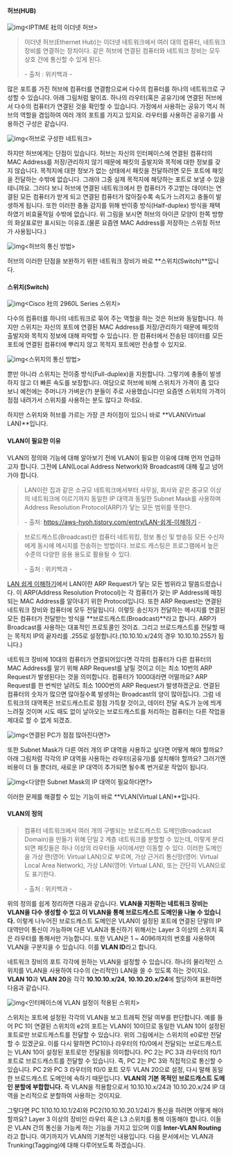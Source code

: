  

#### **허브(HUB)**



![img](https://blog.kakaocdn.net/dn/mcxKD/btqJnEzD1Mn/157mj6vNvNaKK7Q5on73P0/img.jpg)<IPTIME 社의 이더넷 허브>



> 이더넷 허브(Ethernet Hub)는 이더넷 네트워크에서 여러 대의 컴퓨터, 네트워크 장비를 연결하는 장치이다. 같은 허브에 연결된 컴퓨터와 네트워크 장비는 모두 상호 간에 통신할 수 있게 된다. 
>
> \- 출처 : 위키백과 -

많은 포트를 가진 허브에 컴퓨터를 연결함으로써 다수의 컴퓨터를 하나의 네트워크로 구성할 수 있습니다. 아래 그림처럼 말이죠. 하나의 라우터(혹은 공유기)에 연결된 허브에서 다수의 컴퓨터가 연결된 것을 확인할 수 있습니다. 가정에서 사용하는 공유기 역시 허브의 역할을 겸임하여 여러 개의 포트를 가지고 있지요. 라우터를 사용하건 공유기를 사용하건 구성은 같습니다.



![img](https://blog.kakaocdn.net/dn/bZmqjM/btqJetxMO3o/21tZyIlkK0kkyihxmFHHm1/img.png)<허브로 구성한 네트워크>



하지만 허브에게는 단점이 있습니다. 허브는 자신의 인터페이스에 연결된 컴퓨터의 MAC Address를 저장/관리하지 않기 때문에 패킷의 출발지와 목적에 대한 정보를 갖지 않습니다. 목적지에 대한 정보가 없는 상태에서 패킷을 전달하려면 모든 포트에 패킷을 전달하는 수밖에 없습니다. 그래야 그중 실제 목적지에 해당하는 포트로 보낼 수 있을 테니까요. 그러다 보니 허브에 연결된 네트워크에서 한 컴퓨터가 주고받는 데이터는 연결된 모든 컴퓨터가 받게 되고 연결된 컴퓨터가 많아질수록 속도가 느려지고 충돌이 발생하게 됩니다. 또한 이러한 충돌 감지를 위해 반이중 방식(Half-duplex) 방식을 채택하였기 비효율적일 수밖에 없습니다. 위 그림을 보시면 허브의 아이콘 모양이 한쪽 방향의 화살표로만 표시되는 이유죠.(물론 요즘엔 MAC Address를 저장하는 스위칭 허브가 사용됩니다.)



![img](https://blog.kakaocdn.net/dn/vFQsG/btqJgMEUw7U/e9m2xzYFnpzLPVL3K6Trf0/img.png)<허브의 통신 방법>



허브의 이러한 단점을 보완하기 위한 네트워크 장비가 바로 **스위치(Switch)**입니다.

 

#### **스위치(Switch)**



![img](https://blog.kakaocdn.net/dn/biXO1q/btqJbxIUCww/WaJS0NkQU2aBGTPctBKNT1/img.jpg)<Cisco 社의 2960L Series 스위치>



다수의 컴퓨터를 하나의 네트워크로 묶어 주는 역할을 하는 것은 허브와 동일합니다. 하지만 스위치는 자신의 포트에 연결된 MAC Address를 저장/관리하기 때문에 패킷의 출발지와 목적지 정보에 대해 파악할 수 있습니다. 한 컴퓨터에서 전송된 데이터를 모든 포트에 연결된 컴퓨터에 뿌리지 않고 목적지 포트에만 전송할 수 있지요.



![img](https://blog.kakaocdn.net/dn/doelht/btqJWr7YpSn/X9ZKIukN8okKu9F4UCHFiK/img.png)<스위치의 통신 방법>



뿐만 아니라 스위치는 전이중 방식(Full-duplex)을 지원합니다. 그렇기에 충돌이 발생하지 않고 더 빠른 속도를 보장합니다. 여담으로 허브에 비해 스위치가 가격이 좀 있다 보니 예전에는 주머니가 가벼운(?) 분들이 주로 사용했습니다만 요즘엔 스위치의 가격이 점점 내려가서 스위치를 사용하는 분도 많다고 하네요.

하지만 스위치와 허브를 가르는 가장 큰 차이점이 있으니 바로 **VLAN(Virtual LAN)**입니다.

 

#### **VLAN이 필요한 이유**

VLAN의 정의와 기능에 대해 알아보기 전에 VLAN이 필요한 이유에 대해 먼저 언급하고자 합니다. 그전에 LAN(Local Address Network)와 Broadcast에 대해 짚고 넘어가야 합니다.

> LAN이란 집과 같은 소규모 네트워크에서부터 사무실, 회사와 같은 중규모 이상의 네트워크에 이르기까지 동일한 IP 대역과 동일한 Subnet Mask를 사용하며 Address Resolution Protocol(ARP)가 닿는 모든 범위를 뜻한다.
>
> \- 출처: https://aws-hyoh.tistory.com/entry/LAN-쉽게-이해하기 -

> 브로드캐스트(Broadcast)란 컴퓨터 네트워킹, 정보 통신 및 방송등 모든 수신자에게 동시에 메시지를 전송하는 방법이다. 브로드 캐스팅은 프로그램에서 높은 수준의 다양한 응용 용도로 활용될 수 있다.
>
> \- 출처 : 위키백과 - 

[LAN 쉽게 이해하기](https://aws-hyoh.tistory.com/entry/LAN-쉽게-이해하기)에서 LAN이란 ARP Request가 닿는 모든 범위라고 말씀드렸습니다. 이 ARP(Address Resolution Protocol)는 각 컴퓨터가 갖는 IP Address에 매칭되는 MAC Address를 알아내기 위한 Protocol입니다. 또한 ARP Request는 연결된 네트워크 장비와 컴퓨터에 모두 전달됩니다. 이렇듯 송신자가 전달하는 메시지를 연결된 모든 컴퓨터가 전달받는 방식을 **브로드캐스트(Broadcast)**라고 합니다. ARP가 Broadcast를 사용하는 대표적인 프로토콜인 것이죠. 그리고 브로드캐스트를 전달할 때는 목적지 IP의 끝자리를 .255로 설정합니다.(10.10.10.x/24의 경우 10.10.10.255가 됩니다.)

네트워크 장비에 10대의 컴퓨터가 연결되어있다면 각각의 컴퓨터가 다른 컴퓨터의 MAC Address를 알기 위해 ARP Request를 날릴 것이고 이는 최소 10번의 ARP Request가 발생된다는 것을 의미합니다. 컴퓨터가 1000대라면 어떨까요? ARP Request를 한 번씩만 날려도 최소 1000번의 ARP Request가 발생하겠군요. 연결된 컴퓨터의 숫자가 많으면 많아질수록 발생하는 Broadcast의 양이 많아집니다. 그럼 네트워크의 대역폭은 브로드캐스트로 점점 가득찰 것이고, 데이터 전달 속도가 눈에 띄게 느려질 것이며 시도 때도 없이 날아오는 브로드캐스트를 처리하는 컴퓨터는 다른 작업을 제대로 할 수 없게 되겠죠.



![img](https://blog.kakaocdn.net/dn/cqp9tI/btqJXWfj3d8/tmfn3ioACBeBFF24kdUTp1/img.png)<연결된 PC가 점점 많아진다면?>



또한 Subnet Mask가 다른 여러 개의 IP 대역을 사용하고 싶다면 어떻게 해야 할까요? 아래 그림처럼 각각의 IP 대역을 사용하는 라우터(공유기)를 설치해야 할까요? 그러기엔 비용이 더 들 뿐더러, 새로운 IP 대역이 추가되면 될수록 번거로운 작업이 됩니다.



![img](https://blog.kakaocdn.net/dn/bkX8nd/btqJXWzFGwJ/gvvjiJUc30X5JdInBAxdNk/img.png)<다양한 Subnet Mask의 IP 대역이 필요하다면?>



이러한 문제를 해결할 수 있는 기능이 바로 **VLAN(Virtual LAN)**입니다.

 

#### **VLAN의 정의**

> 컴퓨터 네트워크에서 여러 개의 구별되는 브로드캐스트 도메인(Broadcast Domain)을 만들기 위해 단일 2 계층 네트워크를 분할할 수 있는데, 이렇게 분리되면 패킷들은 하나 이상의 라우터들 사이에서만 이동할 수 있다. 이러한 도메인을 가상 랜(영어: Virtual LAN)으로 부르며, 가상 근거리 통신망(영어: Virtual Local Area Network), 가상 LAN(영어: Virtual LAN), 또는 간단히 VLAN으로도 표기한다.
>
> \- 출처 : 위키백과 -

위의 정의를 쉽게 정리하면 다음과 같습니다. **VLAN을 지원하는 네트워크 장비는 VLAN을 다수 생성할 수 있고 이 VLAN을 통해 브로드캐스트 도메인을 나눌 수 있습니다.** 이렇게 나누어진 브로드캐스트 도메인은 VLAN이 설정된 포트에 연결된 단말의 IP 대역만이 통신이 가능하며 다른 VLAN과 통신하기 위해서는 Layer 3 이상의 스위치 혹은 라우터를 통해서만 가능합니다. 또한 VLAN은 1 ~ 4096까지의 번호를 사용하여 VLAN을 구분지을 수 있습니다. 이를 **VLAN ID**라고 합니다. 

네트워크 장비의 포트 각각에 원하는 VLAN을 설정할 수 있습니다. 하나의 물리적인 스위치를 VLAN을 사용하여 다수의 (논리적인) LAN을 쓸 수 있도록 하는 것이지요. **VLAN 10**과 **VLAN 20**을 각각 **10.10.10.x/24**, **10.10.20.x/24**에 할당하여 표현하면 다음과 같습니다.



![img](https://blog.kakaocdn.net/dn/mMdLI/btqNBe3XpX6/oN00gfrfFslPvteJlKNsRk/img.png)<인터페이스에 VLAN 설정이 적용된 스위치>



스위치는 포트에 설정된 각각의 VLAN을 보고 트래픽 전달 여부를 판단합니다. 예를 들어 PC 1이 연결된 스위치의 e2의 포트는 VLAN이 10이므로 동일한 VLAN 10이 설정된 포트로만 브로드캐스트를 전달할 수 있습니다. 위의 그림에서는 스위치의 e0로만 전달할 수 있겠군요. 이를 다시 말하면 PC1이나 라우터의 f0/0에서 전달되는 브로드캐스트는 VLAN 10이 설정된 포트로만 전달됨을 의미합니다. PC 2는 PC 3과 라우터의 f0/1 포트로 브로드캐스트를 전달할 수 있습니다. 즉, PC 2는 PC 3와 직접적으로 통신할 수 있습니다. PC 2와 PC 3 라우터의 f0/0 포트 모두 VLAN 20으로 설정, 다시 말해 동일한 브로드캐스트 도메인에 속하기 때문입니다. **VLAN의 기본 목적인 브로드캐스트 도메인 분할에 부합합니다.** 즉 VLAN을 적용함으로서 10.10.10.x/24과 10.10.20.x/24 IP 대역을 논리적으로 분할하여 사용하는 것이지요.

그렇다면 PC 1(10.10.10.1/24)와 PC2(10.10.10.20.1/24)가 통신을 하려면 어떻게 해야 할까요? Layer 3 이상의 장비인 라우터 혹은 L3 스위치를 통해 이동해야 합니다. 이들은 VLAN 간의 통신을 가능케 하는 기능을 가지고 있으며 이를 **Inter-VLAN Routing** 라고 합니다. 여기까지가 VLAN의 기본적인 내용입니다. 다음 문서에서는 VLAN과 Trunking(Tagging)에 대해 다루어보도록 하겠습니다.